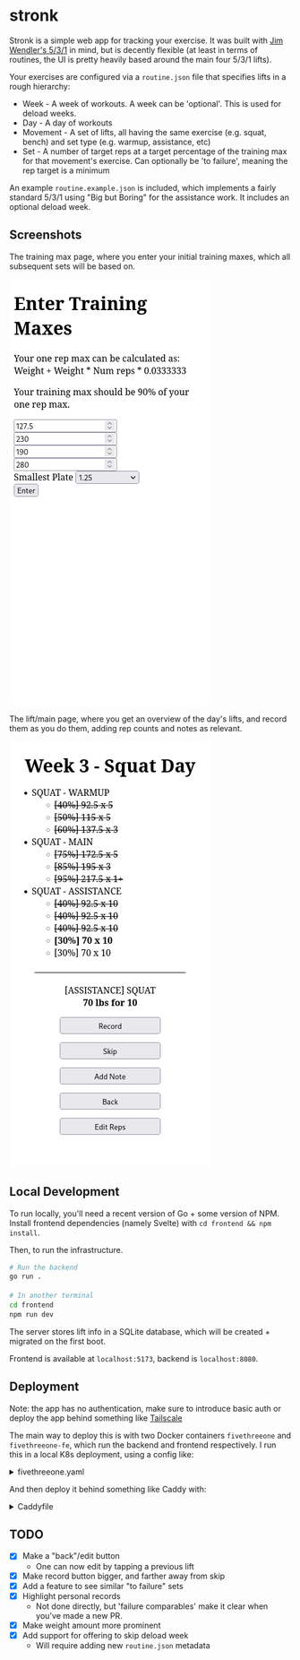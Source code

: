 # stronk

Stronk is a simple web app for tracking your exercise. It was built with [Jim Wendler's 5/3/1](https://www.amazon.com/Simplest-Effective-Training-System-Strength/dp/B00686OYGQ) in mind, but is decently flexible (at least in terms of routines, the UI is pretty heavily based around the main four 5/3/1 lifts).

Your exercises are configured via a `routine.json` file that specifies lifts in a rough hierarchy:

* Week - A week of workouts. A week can be 'optional'. This is used for deload weeks.
* Day - A day of workouts
* Movement - A set of lifts, all having the same exercise (e.g. squat, bench) and set type (e.g. warmup, assistance, etc)
* Set - A number of target reps at a target percentage of the training max for that movement's exercise. Can optionally be 'to failure', meaning the rep target is a minimum

An example `routine.example.json` is included, which implements a fairly standard 5/3/1 using "Big but Boring" for the assistance work. It includes an optional deload week.

## Screenshots

The training max page, where you enter your initial training maxes, which all subsequent sets will be based on.

![Screenshot of the training max page, showing four inputs corresponding to the four lifts of 5/3/1, along with a selector for the smallest plate you have available at your gym](/screenshots/training-maxes.png)

The lift/main page, where you get an overview of the day's lifts, and record them as you do them, adding rep counts and notes as relevant.

![Screenshot of the lifts page, showing a series of sets broken into warmup, main, and assistance. The bottom half of the page shows buttons for recording lifts, adding notes, skipping, and more](/screenshots/lifts.png)


## Local Development

To run locally, you'll need a recent version of Go + some version of NPM. Install frontend dependencies (namely Svelte) with `cd frontend && npm install`.

Then, to run the infrastructure.

```bash
# Run the backend
go run .

# In another terminal
cd frontend
npm run dev
```

The server stores lift info in a SQLite database, which will be created + migrated on the first boot.

Frontend is available at `localhost:5173`, backend is `localhost:8080`.

## Deployment

Note: the app has no authentication, make sure to introduce basic auth or deploy the app behind something like [Tailscale](https://tailscale.com/)

The main way to deploy this is with two Docker containers `fivethreeone` and `fivethreeone-fe`, which run the backend and frontend respectively. I run this in a local K8s deployment, using a config like:

<details>

<summary>fivethreeone.yaml</summary>

```yaml
apiVersion: apps/v1
kind: Deployment
metadata:
  name: fivethreeone-deployment
  labels:
    app: fivethreeone
spec:
  selector:
    matchLabels:
      app: fivethreeone
  strategy:
    type: Recreate
  template:
    metadata:
      labels:
        app: fivethreeone
    spec:
        containers:
        - image: <registry>/fivethreeone-fe
          name: frontend
          env:
          - name: PUBLIC_API_BASE_URL
            value: "http://localhost:8080"
          ports:
            - containerPort: 3000
              name: web
        - image: <registry>/fivethreeone
          name: backend
          env:
          - name: ROUTINE_FILE
            value: /config/routine.json
          - name: DB_FILE
            value: /data/fivethreeone.db
          - name: MIGRATION_DIR
            value: /migrations
          ports:
            - containerPort: 8080
              name: http-api
          volumeMounts:
          - name: site-data
            mountPath: "/data"
            subPath: fivethreeone
          - name: config
            mountPath: "/config"
            readOnly: true
        volumes:
        - name: site-data
          # TODO: Some kind of mount for the SQLite database
        - name: config
          configMap:
            name: fivethreeone-config
          # This contains the routine.json file for your specific program.
---
apiVersion: v1
kind: Service
metadata:
  name: fivethreeone
spec:
  selector:
    app: fivethreeone
  ports:
    - name: web
      protocol: TCP
      port: 3000
      targetPort: 3000
    - name: http-api
      protocol: TCP
      port: 8080
      targetPort: 8080
```

</details>

And then deploy it behind something like Caddy with:

<details>

<summary>Caddyfile</summary>

```caddy
https://stronk.<domain> {
	encode gzip

	handle /api/* {
		reverse_proxy fivethreeone.<namespace>.svc.cluster.local:8080
	}

	handle {
		reverse_proxy fivethreeone.<namespace>.svc.cluster.local:3000
	}
}
```

</details>


## TODO

- [x] Make a "back"/edit button
  - One can now edit by tapping a previous lift
- [x] Make record button bigger, and farther away from skip
- [x] Add a feature to see similar "to failure" sets
- [x] Highlight personal records
  - Not done directly, but 'failure comparables' make it clear when you've made a new PR.
- [x] Make weight amount more prominent
- [x] Add support for offering to skip deload week
  - Will require adding new `routine.json` metadata